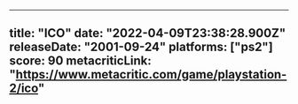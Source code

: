 
---
title: "ICO"
date: "2022-04-09T23:38:28.900Z"
releaseDate: "2001-09-24"
platforms: ["ps2"]
score: 90
metacriticLink: "https://www.metacritic.com/game/playstation-2/ico"
---
